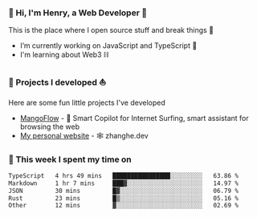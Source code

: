 <!-- [![Click to enter my website](https://github.com/zh30/zh30/assets/7930156/bb82b0df-3fb8-4136-8522-734cd2b27f6a)](https://blog.zhanghe.dev) -->

### 👋 Hi, I'm Henry, a Web Developer 🚀

This is the place where I open source stuff and break things :rofl:

- I’m currently working on JavaScript and TypeScript 🥢
- I'm learning about Web3 ⛓️

### 🔨 Projects I developed ⛵

Here are some fun little projects I've developed

- [MangoFlow](https://mangoflow.chat/) - 🥭 Smart Copilot for Internet Surfing, smart assistant for browsing the web
- [My personal website](https://zhanghe.dev) - 🕸️ zhanghe.dev

### 💪 This week I spent my time on

<!--START_SECTION:waka-->

```txt
TypeScript   4 hrs 49 mins   ████████████████░░░░░░░░░   63.86 %
Markdown     1 hr 7 mins     ███▓░░░░░░░░░░░░░░░░░░░░░   14.97 %
JSON         30 mins         █▓░░░░░░░░░░░░░░░░░░░░░░░   06.79 %
Rust         23 mins         █▒░░░░░░░░░░░░░░░░░░░░░░░   05.16 %
Other        12 mins         ▓░░░░░░░░░░░░░░░░░░░░░░░░   02.69 %
```

<!--END_SECTION:waka-->
